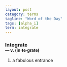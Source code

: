 ```yaml
---
layout: post
category: terms
tagline: "Word of the Day"
tags: [alpha_i]
term: integrate
---
```


<h3>Integrate<br/> <small>&mdash; v. (in<span>&middot;</span>te<span>&middot;</span>grate)</small></h3>
<p><ol><li>a fabulous entrance</li>
</ol></p>
